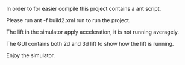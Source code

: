 In order to for easier compile this project contains a ant script.


Please run ant -f build2.xml run to run the project.

The lift in the simulator apply acceleration, it is not running averagely.

The GUI contains both 2d and 3d lift to show how the lift is running.

Enjoy the simulator.


